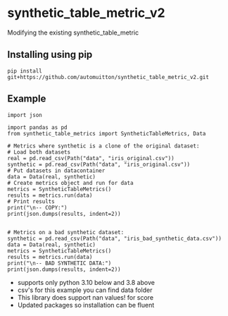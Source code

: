 # synthetic_table_metric_v2
Modifying the existing synthetic_table_metric 

## Installing using pip

    pip install git+https://github.com/automuitton/synthetic_table_metric_v2.git


## Example

    import json

    import pandas as pd
    from synthetic_table_metrics import SyntheticTableMetrics, Data

    # Metrics where synthetic is a clone of the original dataset:
    # Load both datasets
    real = pd.read_csv(Path("data", "iris_original.csv"))
    synthetic = pd.read_csv(Path("data", "iris_original.csv"))
    # Put datasets in datacontainer
    data = Data(real, synthetic)
    # Create metrics object and run for data
    metrics = SyntheticTableMetrics()
    results = metrics.run(data)
    # Print results
    print("\n-- COPY:")
    print(json.dumps(results, indent=2))


    # Metrics on a bad synthetic dataset:
    synthetic = pd.read_csv(Path("data", "iris_bad_synthetic_data.csv"))
    data = Data(real, synthetic)
    metrics = SyntheticTableMetrics()
    results = metrics.run(data)
    print("\n-- BAD SYNTHETIC DATA:")
    print(json.dumps(results, indent=2))

- supports only python 3.10 below and 3.8 above
- csv's for this example you can find data folder
- This library does support nan values! for score
- Updated packages so installation can be fluent
